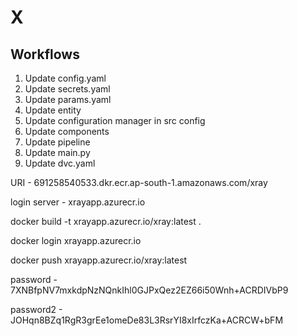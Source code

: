 # X

## Workflows

1. Update config.yaml
2. Update secrets.yaml
3. Update params.yaml
4. Update entity
5. Update configuration manager in src config
6. Update components
7. Update pipeline
8. Update main.py
9. Update dvc.yaml

URI - 691258540533.dkr.ecr.ap-south-1.amazonaws.com/xray

login server - xrayapp.azurecr.io

docker build -t xrayapp.azurecr.io/xray:latest .

docker login xrayapp.azurecr.io

docker push xrayapp.azurecr.io/xray:latest

password - 7XNBfpNV7mxkdpNzNQnkIhl0GJPxQez2EZ66i50Wnh+ACRDIVbP9

password2 - JOHqn8BZq1RgR3grEe1omeDe83L3RsrYI8xIrfczKa+ACRCW+bFM